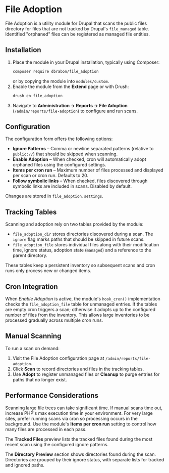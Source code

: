 # File Adoption

File Adoption is a utility module for Drupal that scans the public files directory
for files that are not tracked by Drupal's `file_managed` table. Identified
"orphaned" files can be registered as managed file entities.

## Installation

1. Place the module in your Drupal installation, typically using Composer:
   ```bash
   composer require dbrabon/file_adoption
   ```
   or by copying the module into `modules/custom`.
2. Enable the module from the **Extend** page or with Drush:
   ```bash
   drush en file_adoption
   ```
3. Navigate to **Administration → Reports → File Adoption** (`/admin/reports/file-adoption`)
   to configure and run scans.

## Configuration

The configuration form offers the following options:

- **Ignore Patterns** – Comma or newline separated patterns (relative to
  `public://`) that should be skipped when scanning.
- **Enable Adoption** – When checked, cron will automatically adopt orphaned
  files using the configured settings.
- **Items per cron run** – Maximum number of files processed and displayed per
  scan or cron run. Defaults to 20.
- **Follow symbolic links** – When checked, files discovered through symbolic
  links are included in scans. Disabled by default.

Changes are stored in `file_adoption.settings`.

## Tracking Tables

Scanning and adoption rely on two tables provided by the module:

- `file_adoption_dir` stores directories discovered during a scan.
  The `ignore` flag marks paths that should be skipped in future scans.
- `file_adoption_file` stores individual files along with their modification
  time, ignore status, adoption state (`managed`) and a reference to the parent
  directory.

These tables keep a persistent inventory so subsequent scans and cron runs only
process new or changed items.

## Cron Integration

When *Enable Adoption* is active, the module's `hook_cron()` implementation
checks the `file_adoption_file` table for unmanaged entries. If the tables are
empty cron triggers a scan; otherwise it adopts up to the configured number of
files from the inventory. This allows large inventories to be processed
gradually across multiple cron runs.

## Manual Scanning

To run a scan on demand:

1. Visit the File Adoption configuration page at `/admin/reports/file-adoption`.
2. Click **Scan** to record directories and files in the tracking tables.
3. Use **Adopt** to register unmanaged files or **Cleanup** to purge entries for
   paths that no longer exist.

## Performance Considerations

Scanning large file trees can take significant time. If manual scans time out,
increase PHP's max execution time in your environment. For very large sites,
prefer running scans via cron so processing occurs in the background. Use the
module's **Items per cron run** setting to control how many files are processed
in each pass.

The **Tracked Files** preview lists the tracked files found during the most
recent scan using the configured ignore patterns.

The **Directory Preview** section shows directories found during the scan.
Directories are grouped by their ignore status, with separate lists for tracked
and ignored paths.


